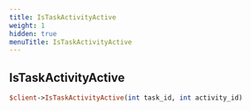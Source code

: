 ```yaml
---
title: IsTaskActivityActive
weight: 1
hidden: true
menuTitle: IsTaskActivityActive
---
```

## IsTaskActivityActive
```perl
$client->IsTaskActivityActive(int task_id, int activity_id)
```